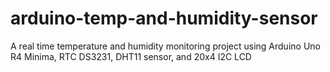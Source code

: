 # arduino-temp-and-humidity-sensor
A real time temperature and humidity monitoring project using Arduino Uno R4 Minima, RTC DS3231, DHT11 sensor, and 20x4 I2C LCD
